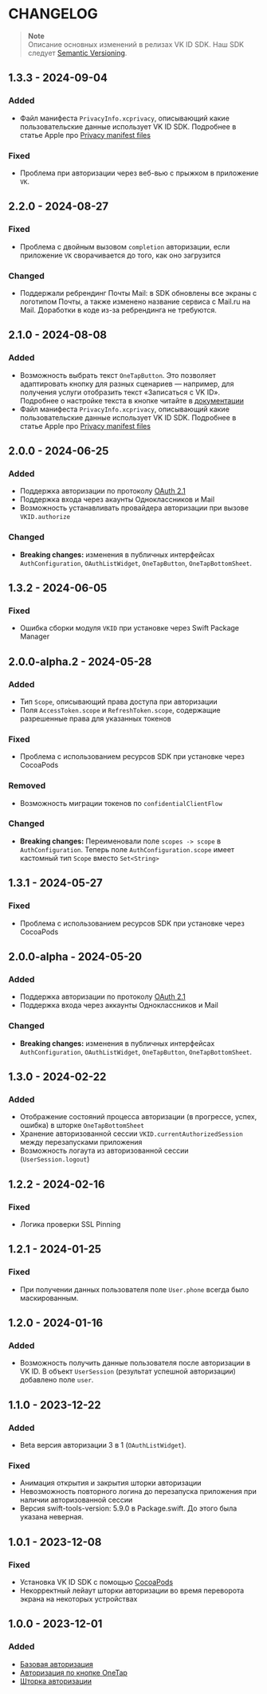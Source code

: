 # CHANGELOG

> **Note**\
> Описание основных изменений в релизах VK ID SDK. Наш SDK следует [Semantic Versioning](https://semver.org/spec/v2.0.0.html).

## 1.3.3 - 2024-09-04

### Added
- Файл манифеста `PrivacyInfo.xcprivacy`, описывающий какие пользовательские данные использует VK ID SDK. Подробнее в статье Apple про [Privacy manifest files](https://developer.apple.com/documentation/bundleresources/privacy_manifest_files)

### Fixed
- Проблема при авторизации через веб-вью с прыжком в приложение `VK`.

## 2.2.0 - 2024-08-27

### Fixed
- Проблема с двойным вызовом `completion` авторизации, если приложение `VK` сворачивается до того, как оно загрузится

### Changed
- Поддержали ребрендинг Почты Mail: в SDK обновлены все экраны с логотипом Почты, а также изменено название сервиса с Mail.ru на Mail. Доработки в коде из-за ребрендинга не требуются.

## 2.1.0 - 2024-08-08

### Added
- Возможность выбрать текст `OneTapButton`. Это позволяет адаптировать кнопку для разных сценариев — например, для получения услуги отобразить текст «Записаться c VK ID». Подробнее о настройке текста в кнопке читайте в [документации](https://id.vk.com/about/business/go/docs/ru/vkid/latest/vk-id/connection/elements/onetap-button/onetap-ios)
- Файл манифеста `PrivacyInfo.xcprivacy`, описывающий какие пользовательские данные использует VK ID SDK. Подробнее в статье Apple про [Privacy manifest files](https://developer.apple.com/documentation/bundleresources/privacy_manifest_files) 

## 2.0.0 - 2024-06-25

### Added
- Поддержка авторизации по протоколу [OAuth 2.1](https://datatracker.ietf.org/doc/html/draft-ietf-oauth-v2-1-10)
- Поддержка входа через акаунты Одноклассников и Mail
- Возможность устанавливать провайдера авторизации при вызове `VKID.authorize`

### Changed
- **Breaking changes:** изменения в публичных интерфейсах `AuthConfiguration`, `OAuthListWidget`, `OneTapButton`, `OneTapBottomSheet`.

## 1.3.2 - 2024-06-05

### Fixed
- Ошибка сборки модуля `VKID` при установке через Swift Package Manager

## 2.0.0-alpha.2 - 2024-05-28

### Added
- Тип `Scope`, описывающий права доступа при авторизации
- Поля `AccessToken.scope` и `RefreshToken.scope`, содержащие разрешенные права для указанных токенов 

### Fixed
- Проблема с использованием ресурсов SDK при установке через CocoaPods

### Removed
- Возможность миграции токенов по `confidentialClientFlow`

### Changed
- **Breaking changes:** Переименовали поле `scopes -> scope` в `AuthConfiguration`. Теперь поле `AuthConfiguration.scope` имеет кастомный тип `Scope` вместо `Set<String>`

## 1.3.1 - 2024-05-27

### Fixed
- Проблема с использованием ресурсов SDK при установке через CocoaPods

## 2.0.0-alpha - 2024-05-20

### Added
- Поддержка авторизации по протоколу [OAuth 2.1](https://datatracker.ietf.org/doc/html/draft-ietf-oauth-v2-1-10)
- Поддержка входа через аккаунты Одноклассников и Mail

### Changed
- **Breaking changes:** изменения в публичных интерфейсах `AuthConfiguration`, `OAuthListWidget`, `OneTapButton`, `OneTapBottomSheet`.


## 1.3.0 - 2024-02-22

### Added
- Отображение состояний процесса авторизации (в прогрессе, успех, ошибка) в шторке `OneTapBottomSheet`
- Хранение авторизованной сессии `VKID.currentAuthorizedSession` между перезапусками приложения
- Возможность логаута из авторизованной сессии (`UserSession.logout`)

## 1.2.2 - 2024-02-16

### Fixed
- Логика проверки SSL Pinning

## 1.2.1 - 2024-01-25

### Fixed
- При получении данных пользователя поле `User.phone` всегда было маскированным.

## 1.2.0 - 2024-01-16

### Added
- Возможность получить данные пользователя после авторизации в VK ID. В объект `UserSession` (результат успешной авторизации) добавлено поле `user`.

## 1.1.0 - 2023-12-22

### Added
- Beta версия авторизации 3 в 1 (`OAuthListWidget`).

### Fixed
- Анимация открытия и закрытия шторки авторизации
- Невозможность повторного логина до перезапуска приложения при наличии авторизованной сессии
- Версия swift-tools-version: 5.9.0 в Package.swift. До этого была указана неверная.

## 1.0.1 - 2023-12-08

### Fixed
- Установка VK ID SDK с помощью [CocoaPods](https://cocoapods.org)
- Некорректный лейаут шторки авторизации во время переворота экрана на некоторых устройствах

## 1.0.0 - 2023-12-01

### Added
- [Базовая авторизация](https://id.vk.com/business/go/docs/ru/vkid/latest/vk-id/connection/ios/auth)
- [Авторизация по кнопке OneTap](https://id.vk.com/business/go/docs/ru/vkid/latest/vk-id/connection/ios/onetap)
- [Шторка авторизации](https://id.vk.com/business/go/docs/ru/vkid/latest/vk-id/connection/ios/onetap)
